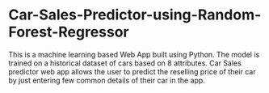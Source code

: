 # Car-Sales-Predictor-using-Random-Forest-Regressor
This is a machine learning based Web App built using Python. The model is trained on a historical dataset of cars based on 8 attributes. Car Sales predictor web app allows the user to predict the reselling price of their car by just entering few common details of their car in the app.
